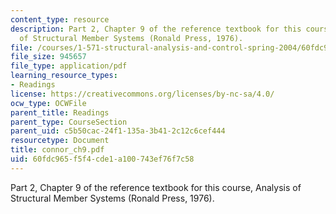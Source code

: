 ```yaml
---
content_type: resource
description: Part 2, Chapter 9 of the reference textbook for this course, Analysis
  of Structural Member Systems (Ronald Press, 1976).
file: /courses/1-571-structural-analysis-and-control-spring-2004/60fdc965f5f4cde1a100743ef76f7c58_connor_ch9.pdf
file_size: 945657
file_type: application/pdf
learning_resource_types:
- Readings
license: https://creativecommons.org/licenses/by-nc-sa/4.0/
ocw_type: OCWFile
parent_title: Readings
parent_type: CourseSection
parent_uid: c5b50cac-24f1-135a-3b41-2c12c6cef444
resourcetype: Document
title: connor_ch9.pdf
uid: 60fdc965-f5f4-cde1-a100-743ef76f7c58
---
```

Part 2, Chapter 9 of the reference textbook for this course, Analysis of Structural Member Systems (Ronald Press, 1976).